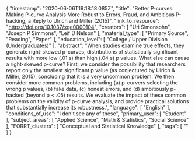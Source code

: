 {
    "timestamp": "2020-06-06T19:18:18.085Z",
    "title": "Better P-curves: Making P-curve Analysis More Robust to Errors, Fraud, and Ambitious P-hacking, a Reply to Ulrich and Miller (2015)",
    "link_to_resource": "https://doi.org/10.1037/xge0000104",
    "creators": [
        "Uri Simonsohn",
        "Joseph P Simmons",
        "Leif D Nelson"
    ],
    "material_type": [
        "Primary Source",
        "Reading",
        "Paper"
    ],
    "education_level": [
        "College / Upper Division (Undergraduates)"
    ],
    "abstract": "When studies examine true effects, they generate right-skewed p-curves, distributions of statistically significant results with more low (.01 s) than high (.04 s) p values. What else can cause a right-skewed p-curve? First, we consider the possibility that researchers report only the smallest significant p value (as conjectured by Ulrich & Miller, 2015), concluding that it is a very uncommon problem. We then consider more common problems, including (a) p-curvers selecting the wrong p values, (b) fake data, (c) honest errors, and (d) ambitiously p-hacked (beyond p < .05) results. We evaluate the impact of these common problems on the validity of p-curve analysis, and provide practical solutions that substantially increase its robustness.",
    "language": [
        "English"
    ],
    "conditions_of_use": "I don't see any of these",
    "primary_user": [
        "Student"
    ],
    "subject_areas": [
        "Applied Science",
        "Math & Statistics",
        "Social Science"
    ],
    "FORRT_clusters": [
        "Conceptual and Statistical Knowledge"
    ],
    "tags": [
        ""
    ]
}